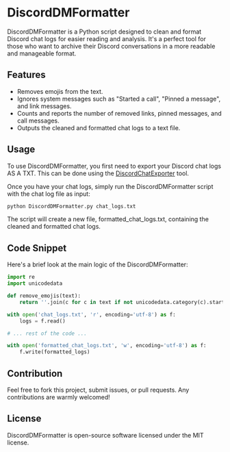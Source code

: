 # DiscordDMFormatter

DiscordDMFormatter is a Python script designed to clean and format Discord chat logs for easier reading and analysis. It's a perfect tool for those who want to archive their Discord conversations in a more readable and manageable format.

## Features

- Removes emojis from the text.
- Ignores system messages such as "Started a call", "Pinned a message", and link messages.
- Counts and reports the number of removed links, pinned messages, and call messages.
- Outputs the cleaned and formatted chat logs to a text file.

## Usage

To use DiscordDMFormatter, you first need to export your Discord chat logs AS A TXT. This can be done using the [DiscordChatExporter](https://github.com/Tyrrrz/DiscordChatExporter) tool.

Once you have your chat logs, simply run the DiscordDMFormatter script with the chat log file as input:

```bash
python DiscordDMFormatter.py chat_logs.txt
```
The script will create a new file, formatted_chat_logs.txt, containing the cleaned and formatted chat logs.

## Code Snippet 

Here's a brief look at the main logic of the DiscordDMFormatter:
```python
import re
import unicodedata

def remove_emojis(text):
    return ''.join(c for c in text if not unicodedata.category(c).startswith('So'))

with open('chat_logs.txt', 'r', encoding='utf-8') as f:
    logs = f.read()

# ... rest of the code ...

with open('formatted_chat_logs.txt', 'w', encoding='utf-8') as f:
    f.write(formatted_logs)
```

## Contribution

Feel free to fork this project, submit issues, or pull requests. Any contributions are warmly welcomed!

## License 

DiscordDMFormatter is open-source software licensed under the MIT license.


